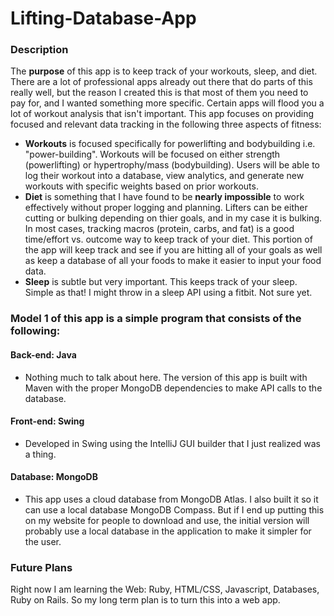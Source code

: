 # Lifting-Database-App
### Description
The **purpose** of this app is to keep track of your workouts, sleep, and diet. There are a lot of professional apps already out there that do parts of this really well, but the reason I created this is that most of them you need to pay for, and I wanted something more specific. Certain apps will flood you a lot of workout analysis that isn't important. This app focuses on providing focused and relevant data tracking in the following three aspects of fitness:</b>

- **Workouts** is focused specifically for powerlifting and bodybuilding i.e. "power-building". Workouts will be focused on either strength (powerlifting) or hypertrophy/mass (bodybuilding). Users will be able to log their workout into a database, view analytics, and generate new workouts with specific weights based on prior workouts.
- **Diet** is something that I have found to be __nearly impossible__ to work effectively without proper logging and planning. Lifters can be either cutting or bulking depending on thier goals, and in my case it is bulking. In most cases, tracking macros (protein, carbs, and fat) is a good time/effort vs. outcome way to keep track of your diet. This portion of the app will keep track and see if you are hitting all of your goals as well as keep a database of all your foods to make it easier to input your food data. 
- **Sleep** is subtle but very important. This keeps track of your sleep. Simple as that! I might throw in a sleep API using a fitbit. Not sure yet.

### Model 1 of this app is a simple program that consists of the following:
#### Back-end: Java 
- Nothing much to talk about here. The version of this app is built with Maven with the proper MongoDB dependencies to make API calls to the database. 
#### Front-end: Swing
- Developed in Swing using the IntelliJ GUI builder that I just realized was a thing.
#### Database: MongoDB
- This app uses a cloud database from MongoDB Atlas. I also built it so it can use a local database MongoDB Compass. But if I end up putting this on my website for people to download and use, the initial version will probably use a local database in the application to make it simpler for the user. 

### Future Plans
Right now I am learning the Web: Ruby, HTML/CSS, Javascript, Databases, Ruby on Rails. So my long term plan is to turn this into a web app. 
